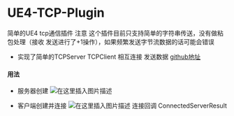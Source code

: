 # UE4-TCP-Plugin
简单的UE4 tcp通信插件
注意 这个插件目前只支持简单的字符串传送，没有做粘包处理（接收 发送进行了+1操作），如果频繁发送字节流数据的话可能会错误

+ 实现了简单的TCPServer TCPClient 相互连接 发送数据
[github地址](https://github.com/HeartlessLD/UE4-TCP-Plugin)
#### 用法
+ 服务器创建
![在这里插入图片描述](https://img-blog.csdnimg.cn/20200506170549404.png?x-oss-process=image/watermark,type_ZmFuZ3poZW5naGVpdGk,shadow_10,text_aHR0cHM6Ly9ibG9nLmNzZG4ubmV0L21heGlhb3NoZW5nNTIx,size_16,color_FFFFFF,t_70)

+ 客户端创建并连接
![在这里插入图片描述](https://img-blog.csdnimg.cn/20200506170629572.png?x-oss-process=image/watermark,type_ZmFuZ3poZW5naGVpdGk,shadow_10,text_aHR0cHM6Ly9ibG9nLmNzZG4ubmV0L21heGlhb3NoZW5nNTIx,size_16,color_FFFFFF,t_70)
连接回调 ConnectedServerResult

